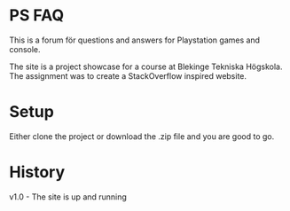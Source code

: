 PS FAQ
=========
This is a forum för questions and answers for Playstation games and console.

The site is a project showcase for a course at Blekinge Tekniska Högskola. The assignment was
to create a StackOverflow inspired website.

Setup
==========
Either clone the project or download the .zip file and you are good to go.

History
==========
v1.0 - The site is up and running


